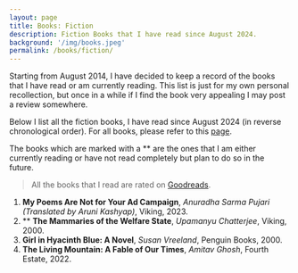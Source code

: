 ```yaml
---
layout: page
title: Books: Fiction
description: Fiction Books that I have read since August 2024.
background: '/img/books.jpeg'
permalink: /books/fiction/
---
```


Starting from August 2014, I have decided to keep a record of the books that I have read or am currently reading. This list is just for my own personal recollection, but once in a while if I find the book very appealing I may post a review somewhere.

Below I list all the fiction books, I have read since August 2024 (in reverse chronological order). For all books, please refer to this [page](/books/). 

The books which are marked with a ** are the ones that I am either currently reading or have not read completely but plan to do so in the future.

>All the books that I read are rated on [Goodreads](https://www.goodreads.com/user/show/36494310-manjil).

1. **My Poems Are Not for Your Ad Campaign**, *Anuradha Sarma Pujari (Translated by Aruni Kashyap)*, Viking, 2023.
2. ** **The Mammaries of the Welfare State**, *Upamanyu Chatterjee*, Viking, 2000.
3. **Girl in Hyacinth Blue: A Novel**, *Susan Vreeland*, Penguin Books, 2000.
4. **The Living Mountain: A Fable of Our Times**, *Amitav Ghosh*, Fourth Estate, 2022.
